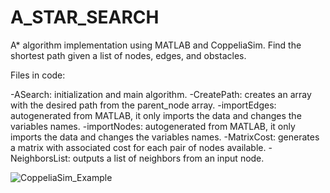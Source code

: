 # A_STAR_SEARCH
A* algorithm implementation using MATLAB and CoppeliaSim. Find the shortest path given a list of nodes, edges, and obstacles.

Files in code:

-ASearch: initialization and main algorithm.
-CreatePath: creates an array with the desired path from the parent_node array.
-importEdges: autogenerated from MATLAB, it only imports the data and changes the variables names.
-importNodes: autogenerated from MATLAB, it only imports the data and changes the variables names.
-MatrixCost: generates a matrix with associated cost for each pair of nodes available.
-NeighborsList: outputs a list of neighbors from an input node.

![CoppeliaSim_Example](https://user-images.githubusercontent.com/94148624/142064118-5b7f16fd-256f-4353-8071-9dfb55bfe6fb.PNG)
